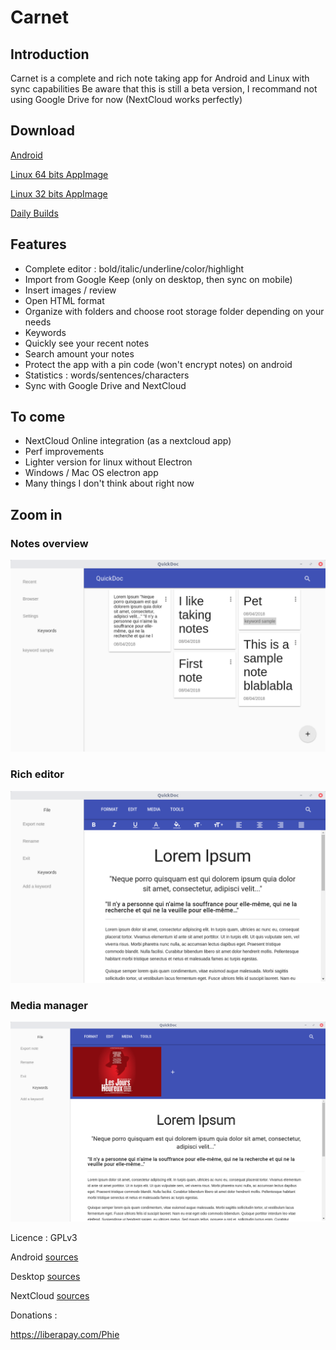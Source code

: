 # Carnet


## Introduction

Carnet is a complete and rich note taking app for Android and Linux with sync capabilities
Be aware that this is still a beta version, I recommand not using Google Drive for now (NextCloud works perfectly)

## Download

[Android](https://qn.phie.ovh/binaries/android/current.apk)

[Linux 64 bits AppImage](https://qn.phie.ovh/binaries/desktop/current64.AppImage)

[Linux 32 bits AppImage](https://qn.phie.ovh/binaries/desktop/current32.AppImage)

[Daily Builds](https://qn.phie.ovh/binaries)

## Features

- Complete editor : bold/italic/underline/color/highlight
- Import from Google Keep (only on desktop, then sync on mobile)
- Insert images / review
- Open HTML format
- Organize with folders and choose root storage folder depending on your needs
- Keywords
- Quickly see your recent notes
- Search amount your notes
- Protect the app with a pin code (won't encrypt notes) on android
- Statistics : words/sentences/characters
- Sync with Google Drive and NextCloud

## To come

- NextCloud Online integration (as a nextcloud app)
- Perf improvements
- Lighter version for linux without Electron
- Windows / Mac OS electron app
- Many things I don't think about right now

## Zoom in

### Notes overview



![GitHub Logo](intro/overview.png)

### Rich editor

![GitHub Logo](intro/deskeditor.png)


### Media manager

![GitHub Logo](intro/mediamanager.png)

Licence : GPLv3

Android [sources](../../../CarnetAndroid)

Desktop [sources](../../../CarnetElectron)

NextCloud [sources](../../../CarnetNextcloud)


Donations :

https://liberapay.com/Phie
